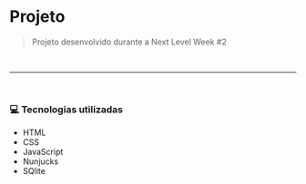 # Projeto
> Projeto desenvolvido durante a Next Level Week #2

</br>
<hr>
</br>

### :computer: Tecnologias utilizadas

<ul>
  <li>HTML</li>
  <li>CSS</li>
  <li>JavaScript</li>
  <li>Nunjucks</li>
  <li>SQlite</li>
</ul>

